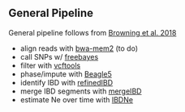 ## General Pipeline

General  pipeline follows from [Browning et al. 2018](https://doi.org/10.1371/journal.pgen.1007385)

* align reads with [bwa-mem2](https://github.com/bwa-mem2/bwa-mem2)  (to do)
* call SNPs w/ [freebayes](https://github.com/ekg/freebayes) 
* filter  with [vcftools](https://vcftools.github.io/index.html)
* phase/impute with [Beagle5](https://faculty.washington.edu/browning/beagle/beagle.html)
* identify  IBD with [refinedIBD](http://faculty.washington.edu/browning/refined-ibd.html)
* merge IBD segments with [mergeIBD](http://faculty.washington.edu/browning/refined-ibd.html#gaps)
* estimate  Ne over time with [IBDNe](https://faculty.washington.edu/browning/ibdne.html)
